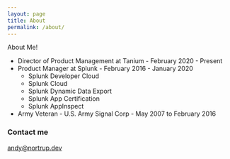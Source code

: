 ```yaml
---
layout: page
title: About
permalink: /about/
---
```


About Me! 

* Director of Product Management at Tanium - February 2020 - Present
* Product Manager at Splunk - February 2016 - January 2020
    * Splunk Developer Cloud
    * Splunk Cloud
    * Splunk Dynamic Data Export
    * Splunk App Certification
    * Splunk AppInspect
* Army Veteran - U.S. Army Signal Corp - May 2007 to February 2016

### Contact me

[andy@nortrup.dev](mailto:andy@nortrup.dev)
